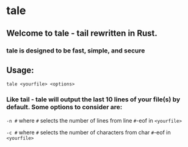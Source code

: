 # tale

## Welcome to tale - tail rewritten in Rust.

### tale is designed to be fast, simple, and secure

## Usage:
```
tale <yourfile> <options>
```
### Like tail - tale will output the last 10 lines of your file(s) by default. Some options to consider are: 
`-n #` where `#` selects the number of lines from line `#`-eof in `<yourfile>`

`-c #` where `#` selects the number of characters from char `#`-eof in `<yourfile>`
